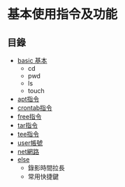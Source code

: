 # 基本使用指令及功能

## 目錄
- [basic 基本](https://github.com/samchentw/linux-note/blob/master/basic/basic.md)
    - cd
    - pwd
    - ls
    - touch
- [apt指令](https://github.com/samchentw/linux-note/blob/master/basic/apt.md)
- [crontab指令](https://github.com/samchentw/linux-note/blob/master/basic/crontab.md)
- [free指令](https://github.com/samchentw/linux-note/blob/master/basic/free.md)
- [tar指令](https://github.com/samchentw/linux-note/blob/master/basic/tar.md)
- [tee指令](https://github.com/samchentw/linux-note/blob/master/basic/tee.md)
- [user帳號](https://github.com/samchentw/linux-note/blob/master/basic/user.md)
- [net網路](https://github.com/samchentw/linux-note/blob/master/basic/net.md)
- [else](https://github.com/samchentw/linux-note/blob/master/basic/else.md)
    - 錄影時間拉長
    - 常用快捷鍵


